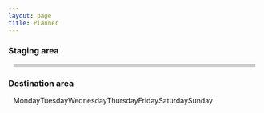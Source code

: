 ```yaml
---
layout: page
title: Planner
---
```



<h3> Staging area </h3>
<div class="cart w3-container"
     style="display: flex; flex-direction: row; align-items: center; margin: 10px; border: solid 3px #ccc;"
     ondrop="drop(event)"
     ondragover="allowDrop(event)">
</div>

<h3> Destination area </h3>
<div class="w3-container"
     style="display: flex; flex-direction: row; margin: 10px;"
     ondrop="drop(event)"
     ondragover="allowDrop(event)">

  <div class="drag_target" ondrop="drop(event)" ondragover="allowDrop(event)">Monday</div>
  <div class="drag_target" ondrop="drop(event)" ondragover="allowDrop(event)">Tuesday</div>
  <div class="drag_target" ondrop="drop(event)" ondragover="allowDrop(event)">Wednesday</div>
  <div class="drag_target" ondrop="drop(event)" ondragover="allowDrop(event)">Thursday</div>
  <div class="drag_target" ondrop="drop(event)" ondragover="allowDrop(event)">Friday</div>
  <div class="drag_target" ondrop="drop(event)" ondragover="allowDrop(event)">Saturday</div>
  <div class="drag_target" ondrop="drop(event)" ondragover="allowDrop(event)">Sunday</div>
</div>

<script>
  // Renders the cart div.
  function renderCart(items) {
    const $cart = document.querySelector(".cart")

    if (cartLS.list().length == 0) {
      $cart.innerHTML = `<b>Planner is empty!</b>`
    } else {
      $cart.innerHTML = items.map((item) => `

      <div class="draggable_item" id=${item.id} draggable="true" ondragstart="drag(event)">
        ${item.name}
        <button class="btn btn-primary" onClick="cartLS.remove(${item.id})">Delete</Button>
      </div>`).join("")
    }
  }
  renderCart(cartLS.list())
  cartLS.onChange(renderCart)

  //
  // Drag'n'drop logic
  //

  function allowDrop(ev) {
    ev.preventDefault();
  }

  function drag(ev) {
    ev.dataTransfer.setData("text", ev.target.id);
  }

  function drop(ev) {
    ev.preventDefault();
    var data = ev.dataTransfer.getData("text");
    ev.target.appendChild(document.getElementById(data));
  }
</script>